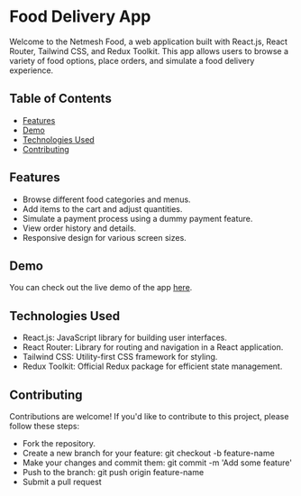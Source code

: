 # Food Delivery App

Welcome to the Netmesh Food, a web application built with React.js, React Router, Tailwind CSS, and Redux Toolkit. This app allows users to browse a variety of food options, place orders, and simulate a food delivery experience.

## Table of Contents

- [Features](#features)
- [Demo](#demo)
- [Technologies Used](#technologies-used)
- [Contributing](#contributing)


## Features

- Browse different food categories and menus.
- Add items to the cart and adjust quantities.
- Simulate a payment process using a dummy payment feature.
- View order history and details.
- Responsive design for various screen sizes.

## Demo

You can check out the live demo of the app [here](#).

## Technologies Used

- React.js: JavaScript library for building user interfaces.
- React Router: Library for routing and navigation in a React application.
- Tailwind CSS: Utility-first CSS framework for styling.
- Redux Toolkit: Official Redux package for efficient state management.

## Contributing

Contributions are welcome! If you'd like to contribute to this project, please follow these steps:

- Fork the repository.
- Create a new branch for your feature: git checkout -b feature-name
- Make your changes and commit them: git commit -m 'Add some feature'
- Push to the branch: git push origin feature-name
- Submit a pull request



